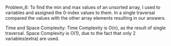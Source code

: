 Problem_6:
To find the min and max values of an unsorted array, I used to variables and assigned the 0-index values to them.
In a single traversal compared the values with the other array elements resulting in our answers.

Time and Space Complexity:
Time Complexity is O(n), as the result of single traversal.
Space Complexity is O(1), due to the fact that only 2 variables(extra) are used.
